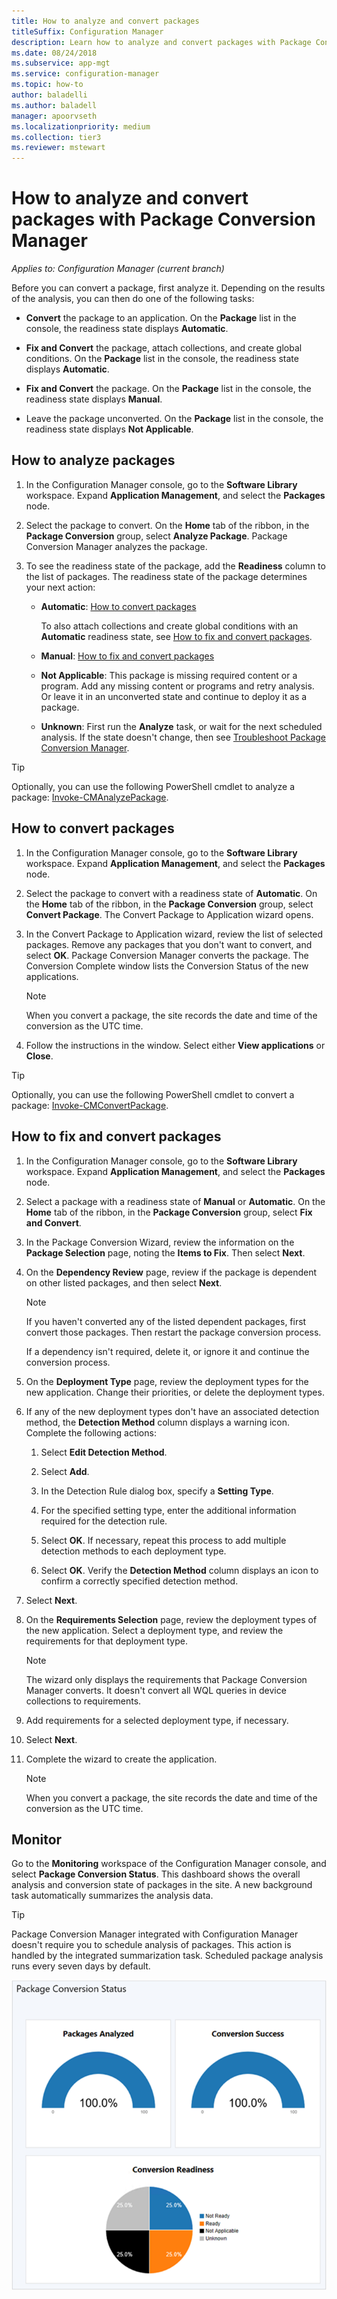 ```yaml
---
title: How to analyze and convert packages
titleSuffix: Configuration Manager
description: Learn how to analyze and convert packages with Package Conversion Manager in Configuration Manager.
ms.date: 08/24/2018
ms.subservice: app-mgt
ms.service: configuration-manager
ms.topic: how-to
author: baladelli
ms.author: baladell
manager: apoorvseth
ms.localizationpriority: medium
ms.collection: tier3
ms.reviewer: mstewart
---
```


# How to analyze and convert packages with Package Conversion Manager

*Applies to: Configuration Manager (current branch)*

<!--1357861-->

Before you can convert a package, first analyze it. Depending on the results of the analysis, you can then do one of the following tasks:

- **Convert** the package to an application. On the **Package** list in the console, the readiness state displays **Automatic**.

- **Fix and Convert** the package, attach collections, and create global conditions. On the **Package** list in the console, the readiness state displays **Automatic**.

- **Fix and Convert** the package. On the **Package** list in the console, the readiness state displays **Manual**.

- Leave the package unconverted. On the **Package** list in the console, the readiness state displays **Not Applicable**.



## <a name="bkmk_analyze"></a> How to analyze packages

1. In the Configuration Manager console, go to the **Software Library** workspace. Expand **Application Management**, and select the **Packages** node.

2. Select the package to convert. On the **Home** tab of the ribbon, in the **Package Conversion** group, select **Analyze Package**. Package Conversion Manager analyzes the package.

3. To see the readiness state of the package, add the **Readiness** column to the list of packages. The readiness state of the package determines your next action:

    - **Automatic**: [How to convert packages](#bkmk_convert)

        To also attach collections and create global conditions with an **Automatic** readiness state, see [How to fix and convert packages](#bkmk_fix).

    - **Manual**: [How to fix and convert packages](#bkmk_fix)

    - **Not Applicable**: This package is missing required content or a program. Add any missing content or programs and retry analysis. Or leave it in an unconverted state and continue to deploy it as a package.

    - **Unknown**: First run the **Analyze** task, or wait for the next scheduled analysis. If the state doesn't change, then see [Troubleshoot Package Conversion Manager](troubleshoot-pcm.md).<!-- SCCMDocs#2044 -->

> [!TIP]
> Optionally, you can use the following PowerShell cmdlet to analyze a package: [Invoke-CMAnalyzePackage](/powershell/module/configurationmanager/invoke-cmanalyzepackage).

## <a name="bkmk_convert"></a> How to convert packages

1. In the Configuration Manager console, go to the **Software Library** workspace. Expand **Application Management**, and select the **Packages** node.

2. Select the package to convert with a readiness state of **Automatic**. On the **Home** tab of the ribbon, in the **Package Conversion** group, select **Convert Package**. The Convert Package to Application wizard opens.

3. In the Convert Package to Application wizard, review the list of selected packages. Remove any packages that you don't want to convert, and select **OK**. Package Conversion Manager converts the package. The Conversion Complete window lists the Conversion Status of the new applications.

    > [!Note]
    > When you convert a package, the site records the date and time of the conversion as the UTC time.

4. Follow the instructions in the window. Select either **View applications** or **Close**.

> [!TIP]
> Optionally, you can use the following PowerShell cmdlet to convert a package: [Invoke-CMConvertPackage](/powershell/module/configurationmanager/invoke-cmconvertpackage).

## <a name="bkmk_fix"></a> How to fix and convert packages

1. In the Configuration Manager console, go to the **Software Library** workspace. Expand **Application Management**, and select the **Packages** node.

2. Select a package with a readiness state of **Manual** or **Automatic**. On the **Home** tab of the ribbon, in the **Package Conversion** group, select **Fix and Convert**.

3. In the Package Conversion Wizard, review the information on the **Package Selection** page, noting the **Items to Fix**. Then select **Next**.

4. On the **Dependency Review** page, review if the package is dependent on other listed packages, and then select **Next**.

    > [!Note]
    > If you haven't converted any of the listed dependent packages, first convert those packages. Then restart the package conversion process.
    >
    > If a dependency isn't required, delete it, or ignore it and continue the conversion process.

5. On the **Deployment Type** page, review the deployment types for the new application. Change their priorities, or delete the deployment types.

6. If any of the new deployment types don't have an associated detection method, the **Detection Method** column displays a warning icon. Complete the following actions:

    1. Select **Edit Detection Method**.

    2. Select **Add**.

    3. In the Detection Rule dialog box, specify a **Setting Type**.

    4. For the specified setting type, enter the additional information required for the detection rule.

    5. Select **OK**. If necessary, repeat this process to add multiple detection methods to each deployment type.

    6. Select **OK**. Verify the **Detection Method** column displays an icon to confirm a correctly specified detection method.

7. Select **Next**.

8. On the **Requirements Selection** page, review the deployment types of the new application. Select a deployment type, and review the requirements for that deployment type.

    > [!Note]
    > The wizard only displays the requirements that Package Conversion Manager converts. It doesn't convert all WQL queries in device collections to requirements.

9. Add requirements for a selected deployment type, if necessary.

10. Select **Next**.

11. Complete the wizard to create the application.

    > [!Note]
    > When you convert a package, the site records the date and time of the conversion as the UTC time.



## <a name="bkmk_monitor"></a> Monitor

Go to the **Monitoring** workspace of the Configuration Manager console, and select **Package Conversion Status**. This dashboard shows the overall analysis and conversion state of packages in the site. A new background task automatically summarizes the analysis data.

> [!Tip]
> Package Conversion Manager integrated with Configuration Manager doesn't require you to schedule analysis of packages. This action is handled by the integrated summarization task. Scheduled package analysis runs every seven days by default.

![Screenshot of example Package Conversion Status dashboard](media/1357861-pcm-dashboard.png)
